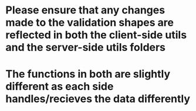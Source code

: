 # Please ensure that any changes made to the validation shapes are reflected in both the client-side utils and the server-side utils folders

# The functions in both are slightly different as each side handles/recieves the data differently